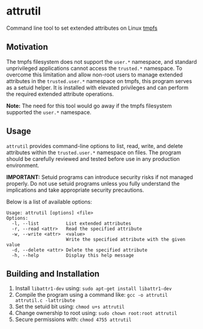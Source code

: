# attrutil

Command line tool to set extended attributes on Linux [tmpfs](https://kernel.org/doc/html/next/filesystems/tmpfs.html)

## Motivation

The tmpfs filesystem does not support the `user.*` namespace, and standard unprivileged applications cannot access the `trusted.*` namespace. To overcome this limitation and allow non-root users to manage extended attributes in the `trusted.user.*` namespace on tmpfs, this program serves as a setuid helper. It is installed with elevated privileges and can perform the required extended attribute operations.

__Note:__ The need for this tool would go away if the tmpfs filesystem supported the `user.*` namespace.

## Usage

`attrutil` provides command-line options to list, read, write, and delete attributes within the `trusted.user.*` namespace on files. The program should be carefully reviewed and tested before use in any production environment.

**IMPORTANT:**
Setuid programs can introduce security risks if not managed properly. Do not use setuid programs unless you fully understand the implications and take appropriate security precautions.

Below is a list of available options:

```
Usage: attrutil [options] <file>
Options:
  -l, --list          List extended attributes
  -r, --read <attr>   Read the specified attribute
  -w, --write <attr>  <value>
                      Write the specified attribute with the given value
  -d, --delete <attr> Delete the specified attribute
  -h, --help          Display this help message
```

## Building and Installation
1. Install `libattr1-dev` using: `sudo apt-get install libattr1-dev`
2. Compile the program using a command like: `gcc -o attrutil attrutil.c -lattribute`
3. Set the setuid bit using: `chmod u+s attrutil`
4. Change ownership to root using: `sudo chown root:root attrutil`
5. Secure permissions with: `chmod 4755 attrutil`
